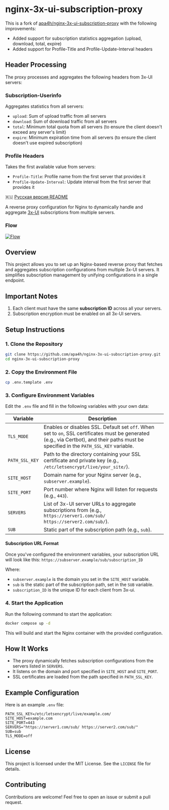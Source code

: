 # nginx-3x-ui-subscription-proxy

This is a fork of [apa4h/nginx-3x-ui-subscription-proxy](https://github.com/apa4h/nginx-3x-ui-subscription-proxy) with the following improvements:

- Added support for subscription statistics aggregation (upload, download, total, expire)
- Added support for Profile-Title and Profile-Update-Interval headers

## Header Processing

The proxy processes and aggregates the following headers from 3x-UI servers:

### Subscription-Userinfo
Aggregates statistics from all servers:
- `upload`: Sum of upload traffic from all servers
- `download`: Sum of download traffic from all servers
- `total`: Minimum total quota from all servers (to ensure the client doesn't exceed any server's limit)
- `expire`: Minimum expiration time from all servers (to ensure the client doesn't use expired subscription)

### Profile Headers
Takes the first available value from servers:
- `Profile-Title`: Profile name from the first server that provides it
- `Profile-Update-Interval`: Update interval from the first server that provides it

🇷🇺 [Русская версия README](README_RU.md)

A reverse proxy configuration for Nginx to dynamically handle and aggregate [3x-UI](https://github.com/MHSanaei/3x-ui?tab=readme-ov-file) subscriptions from multiple servers.

### Flow
[![Flow](https://i.postimg.cc/pX59gV8h/temp-Image1-Z8b-SK.avif)](https://postimg.cc/8jDPvSZN)

## Overview
This project allows you to set up an Nginx-based reverse proxy that fetches and aggregates subscription configurations from multiple 3x-UI servers. It simplifies subscription management by unifying configurations in a single endpoint.

## Important Notes

1. Each client must have the same **subscription ID** across all your servers.
2. Subscription encryption must be enabled on all 3x-UI servers.


## Setup Instructions

### 1. Clone the Repository
```bash
git clone https://github.com/apa4h/nginx-3x-ui-subscription-proxy.git
cd nginx-3x-ui-subscription-proxy
```

### 2. Copy the Environment File
```bash
cp .env.template .env
```

### 3. Configure Environment Variables
Edit the `.env` file and fill in the following variables with your own data:

| Variable        | Description                                                                                     |
|-----------------|-------------------------------------------------------------------------------------------------|
| `TLS_MODE`  | Enables or disables SSL. Default set `off`. When set to `on`, SSL certificates must be generated (e.g., via Certbot), and their paths must be specified in the `PATH_SSL_KEY` variable. |
| `PATH_SSL_KEY`  | Path to the directory containing your SSL certificate and private key (e.g., `/etc/letsencrypt/live/your_site/`). |
| `SITE_HOST`     | Domain name for your Nginx server (e.g., `subserver.example`).                                           |
| `SITE_PORT`     | Port number where Nginx will listen for requests (e.g., `443`).                                |
| `SERVERS`       | List of 3x-UI server URLs to aggregate subscriptions from (e.g., `https://server1.com/sub/ https://server2.com/sub/`). |
| `SUB`           | Static part of the subscription path (e.g., `sub`).                                             |

#### Subscription URL Format

Once you've configured the environment variables, your subscription URL will look like this:
`https://subserver.example/sub/subscription_ID`

Where:
- `subserver.example` is the domain you set in the `SITE_HOST` variable.
- `sub` is the static part of the subscription path, set in the `SUB` variable.
- `subscription_ID` is the unique ID for each client from 3x-ui.

### 4. Start the Application
Run the following command to start the application:
```bash
docker compose up -d
```

This will build and start the Nginx container with the provided configuration.

## How It Works
- The proxy dynamically fetches subscription configurations from the servers listed in `SERVERS`.
- It listens on the domain and port specified in `SITE_HOST` and `SITE_PORT`.
- SSL certificates are loaded from the path specified in `PATH_SSL_KEY`.

## Example Configuration
Here is an example `.env` file:
```dotenv
PATH_SSL_KEY=/etc/letsencrypt/live/example.com/
SITE_HOST=example.com
SITE_PORT=443
SERVERS="https://server1.com/sub/ https://server2.com/sub/"
SUB=sub
TLS_MODE=off
```

## License
This project is licensed under the MIT License. See the `LICENSE` file for details.

## Contributing
Contributions are welcome! Feel free to open an issue or submit a pull request.